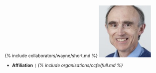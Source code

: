 {% include collaborators/wayne/short.md %}
<img src="/assets/img/collaborators/wayne.jpeg" alt="Wayne Arter" width="167" />
- **Affiliation** <code>&#124;</code> *{% include organisations/ccfe/full.md %}*
<!-- - **Role** <code>&#124;</code> PhD (DPhil) co-supervisor -->